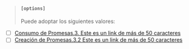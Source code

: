  > #### `[options]` 
 > Puede adoptar los siguientes valores:
* [ ] [Consumo de Promesas.3. Este es un link de más de 50 caracteres](https://scotch.io/tutorials/javascript-promises-for-dummies#toc-consuming-promises)
* [ ] [Creación de Promesas.3.2 Este es un link de más de 50 caracteres](https://www.freecodecamp.org/news/how-to-write-a-javascript-promise-4ed8d44292b8/)
